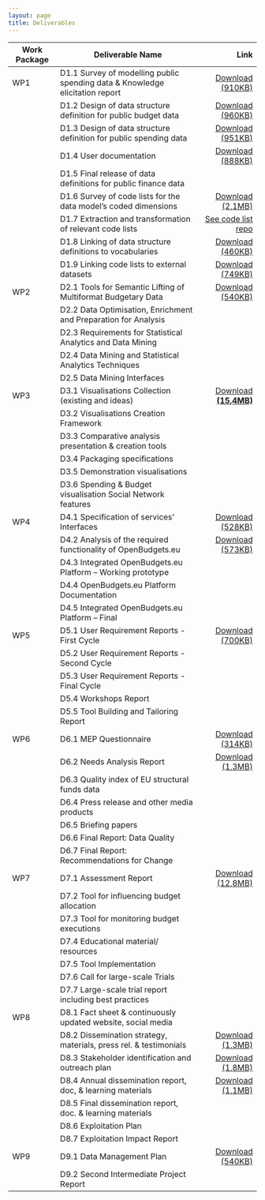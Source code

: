 ```yaml
---
layout: page
title: Deliverables
---
```




| Work Package | Deliverable Name | Link |
| - | ----------------------------------------------------------------------------- | -:|
| WP1    | 	D1.1 Survey of modelling public spending data & Knowledge elicitation report | [Download (910KB)]({{site.baseurl}}/assets/deliverables/D1.1.pdf) |
| 	 | D1.2 Design of data structure definition for public budget data | [Download (960KB)]({{site.baseurl}}/assets/deliverables/D1.2.pdf) |  
|    | D1.3 Design of data structure definition for public spending data    | [Download (951KB)]({{site.baseurl}}/assets/deliverables/D1.3.pdf)   
| 	 | D1.4 User documentation | [Download (888KB)]({{site.baseurl}}/assets/deliverables/D1.4.pdf)
| 	 | D1.5 Final release of data definitions for public finance data |
| 	 |  D1.6 Survey of code lists for the data model’s coded dimensions | [Download (2,1MB)]({{site.baseurl}}/assets/deliverables/D1.6.pdf) |
| 	 | D1.7 Extraction and transformation of relevant code lists | [See code list repo](https://github.com/openbudgets/Code-lists) |
| 	 | D1.8 Linking of data structure definitions to vocabularies | [Download (460KB)]({{site.baseurl}}/assets/deliverables/D1.8.pdf)
| 	 | D1.9 Linking code lists to external datasets | [Download (749KB)]({{site.baseurl}}/assets/deliverables/D1.9.pdf)
| WP2	 | D2.1 Tools for Semantic Lifting of Multiformat Budgetary Data | [Download (540KB)]({{site.baseurl}}/assets/deliverables/D2.1.pdf)
| 	 | D2.2 Data Optimisation, Enrichment and Preparation for Analysis |
| 	 | D2.3 Requirements for Statistical Analytics and Data Mining |
| 	 | D2.4 Data Mining and Statistical Analytics Techniques |
| 	 | D2.5 Data Mining Interfaces |
| WP3	 | D3.1 Visualisations Collection (existing and ideas) | [Download **(15,4MB)**]({{site.baseurl}}/assets/deliverables/D3.1.pdf) |
| 	 | D3.2 Visualisations Creation Framework |
| 	 | D3.3 Comparative analysis presentation & creation tools |
| 	 | D3.4 Packaging specifications |
| 	 | D3.5 Demonstration visualisations |
| 	 | D3.6 Spending & Budget visualisation Social Network features |
| WP4	 | D4.1 Specification of services’ Interfaces | [Download (528KB)]({{site.baseurl}}/assets/deliverables/D4.1.pdf) |
| 	 | D4.2 Analysis of the required functionality of OpenBudgets.eu | [Download (573KB)]({{site.baseurl}}/assets/deliverables/D4.2.pdf)
| 	 |D4.3 Integrated OpenBudgets.eu Platform – Working prototype |
| 	 | D4.4 OpenBudgets.eu Platform Documentation |
| 	 | D4.5 Integrated OpenBudgets.eu Platform – Final |
| WP5	 | D5.1 User Requirement Reports - First Cycle | [Download (700KB)]({{site.baseurl}}/assets/deliverables/D5.1.pdf)
| 	 | D5.2 User Requirement Reports - Second Cycle | 
| 	 | D5.3 User Requirement Reports - Final Cycle |
| 	 | D5.4 Workshops Report |
| 	 | D5.5 Tool Building and Tailoring Report |
| WP6	 | D6.1 MEP Questionnaire | [Download (314KB)]({{site.baseurl}}/assets/deliverables/D6.1.pdf)
|  | D6.2 Needs Analysis Report | [Download (1,3MB)]({{site.baseurl}}/assets/deliverables/D6.2.pdf)
|  | D6.3 Quality index of EU structural funds data |
| 	 | D6.4 Press release and other media products |
| 	 | D6.5 Briefing papers |
| 	 | D6.6 Final Report: Data Quality |
| 	 | D6.7 Final Report: Recommendations for Change |
| WP7	 | D7.1 Assessment Report | [Download (12,8MB)]({{site.baseurl}}/assets/deliverables/D7.1.pdf)
| 	 | D7.2 Tool for influencing budget allocation |
| 	 | D7.3 Tool for monitoring budget executions |
| 	 | D7.4 Educational material/ resources |
| 	 | D7.5 Tool Implementation |
| 	 | D7.6 Call for large-scale Trials |
| 	 | D7.7 Large-scale trial report including best practices |
| WP8	 | D8.1 Fact sheet & continuously updated website, social media |
| 	 | D8.2 Dissemination strategy, materials, press rel. & testimonials | [Download (1,3MB)]({{site.baseurl}}/assets/deliverables/D8.2.pdf)
| 	 | D8.3 Stakeholder identification and outreach plan | [Download (1,8MB)]({{site.baseurl}}/assets/deliverables/D8.3.pdf)
| 	 | D8.4 Annual dissemination report, doc, & learning materials | [Download (1,1MB)]({{site.baseurl}}/assets/deliverables/D8.4.pdf)
| 	 | D8.5 Final dissemination report, doc. & learning materials |
| 	 | D8.6 Exploitation Plan |
| 	 | D8.7 Exploitation Impact Report |
| WP9	 | D9.1 Data Management Plan | [Download (540KB)]({{site.baseurl}}/assets/deliverables/D9.1.pdf)
| 	 | D9.2 Second Intermediate Project Report |
